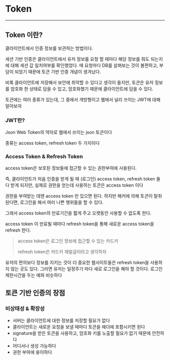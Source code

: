 # Token

------

## Token 이란?

클라이언트에서 인증 정보를 보관하는 방법이다.

세션 기반 인증은 클라이언트에서 유저 정보를 요청 할 때마다 해당 정보를 줘도 되는지에 대해 세션 값 일치여부를 확인했었다. 매 요청마다 DB를 살펴보는 것이 불편하고, 부담이 되었기 때문에 토큰 기반 인증 개념이 생겨났다.

비록 클라이언트에 저장해서 보안에 취약할 수 있다고 생각이 들지만, 토큰은 유저 정보를 암호화 한 상태로 담을 수 있고, 암호화했기 때문에 클라이언트에 담을 수 있다.

토큰에는 여러 종류가 있는데, 그 중에서 개방형이고 웹에서 널리 쓰이는 JWT에 대해 알아보자

### JWT란?

Json Web Token의 약자로 웹에서 쓰이는 json 토큰이다

종류는 access token, refresh token 두 가지이다

### Access Token & Refresh Token

access token은 보호된 정보들에 접근할 수 있는 권한부여에 사용된다.

즉, 클라이언트가 처음 인증을 받게 될 때 (로그인) access token, refresh token 둘 다 받게 되지만, 실제로 권한을 얻는데 사용하는 토큰은 access token 이다

권한을 부여받는 데엔 access token 만 있으면 된다. 하지만 해커에 의해 토큰이 탈취된다면, 로그인을 해서 여러 나쁜 행위들을 할 수 있다.

그래서 access token의 만료기간을 짧게 주고 오랫동안 사용할 수 없도록 한다.

access token 이 만료될 때마다 refresh token을 통해 새로운 access token을 refresh 한다.

> access token은 로그인 정보에 접근할 수 있는 카드키
>
> refresh token은 카드키 재발급이라고 생각하자

유저의 편의보다 정보를 지키는 것이 더 중요한 웹사이트들은 refresh token을 사용하지 않는 곳도 있다. 그러면 유저는 일정주기 마다 새로 로그인을 해야 할 것이다. 로그인 제한시간을 두는 예와 비슷하다

## 토큰 기반 인증의 장점

### 비상태성 & 확장성

- 서버는 클라이언트에 대한 정보를 저장할 필요가 없다
- 클라이언트는 새로운 요청을 보낼 때마다 토큰을 헤더에 포함시키면 된다
- signature을 받은 토큰을 사용하고, 암호화 키를 노출할 필요가 없기 때문에 안전하다
- 어디서나 생성 가능하다
- 권한 부여에 용이하다